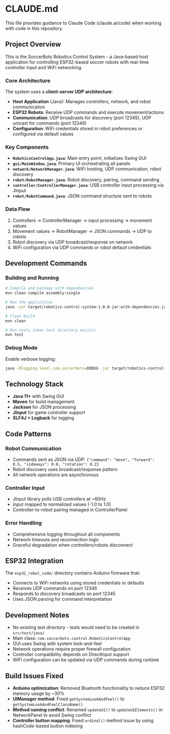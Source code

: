 # CLAUDE.md

This file provides guidance to Claude Code (claude.ai/code) when working with code in this repository.

## Project Overview

This is the SoccerBots Robotics Control System - a Java-based host application for controlling ESP32-based soccer robots with real-time controller input and WiFi networking.

### Core Architecture

The system uses a **client-server UDP architecture**:
- **Host Application** (Java): Manages controllers, network, and robot communication
- **ESP32 Robots**: Receive UDP commands and execute movement/actions
- **Communication**: UDP broadcasts for discovery (port 12345), UDP unicast for commands (port 12346)
- **Configuration**: WiFi credentials stored in robot preferences or configured via default values

### Key Components

- **`RoboticsControlApp.java`**: Main entry point, initializes Swing GUI
- **`gui/MainWindow.java`**: Primary UI orchestrating all panels
- **`network/NetworkManager.java`**: WiFi hosting, UDP communication, robot discovery
- **`robot/RobotManager.java`**: Robot discovery, pairing, command sending
- **`controller/ControllerManager.java`**: USB controller input processing via JInput
- **`robot/RobotCommand.java`**: JSON command structure sent to robots

### Data Flow

1. Controllers → ControllerManager → input processing → movement values
2. Movement values → RobotManager → JSON commands → UDP to robots
3. Robot discovery via UDP broadcast/response on network
4. WiFi configuration via UDP commands or robot default credentials

## Development Commands

### Building and Running
```bash
# Compile and package with dependencies
mvn clean compile assembly:single

# Run the application
java -jar target/robotics-control-system-1.0.0-jar-with-dependencies.jar

# Clean build
mvn clean

# Run tests (when test directory exists)
mvn test
```

### Debug Mode
Enable verbose logging:
```bash
java -Dlogging.level.com.soccerbots=DEBUG -jar target/robotics-control-system-1.0.0-jar-with-dependencies.jar
```

## Technology Stack

- **Java 11+** with Swing GUI
- **Maven** for build management
- **Jackson** for JSON processing
- **JInput** for game controller support
- **SLF4J + Logback** for logging

## Code Patterns

### Robot Communication
- Commands sent as JSON via UDP: `{"command": "move", "forward": 0.5, "sideways": 0.0, "rotation": 0.2}`
- Robot discovery uses broadcast/response pattern
- All network operations are asynchronous

### Controller Input
- JInput library polls USB controllers at ~60Hz
- Input mapped to normalized values (-1.0 to 1.0)
- Controller-to-robot pairing managed in ControllerPanel

### Error Handling
- Comprehensive logging throughout all components
- Network timeouts and reconnection logic
- Graceful degradation when controllers/robots disconnect

## ESP32 Integration

The `esp32_robot_code/` directory contains Arduino firmware that:
- Connects to WiFi networks using stored credentials or defaults
- Receives UDP commands on port 12346
- Responds to discovery broadcasts on port 12345
- Uses JSON parsing for command interpretation

## Development Notes

- No existing test directory - tests would need to be created in `src/test/java/`
- Main class: `com.soccerbots.control.RoboticsControlApp`
- GUI uses Swing with system look-and-feel
- Network operations require proper firewall configuration
- Controller compatibility depends on DirectInput support
- WiFi configuration can be updated via UDP commands during runtime

## Build Issues Fixed

- **Arduino optimization**: Removed Bluetooth functionality to reduce ESP32 memory usage by ~30%
- **UIManager method**: Fixed `getSystemLookAndFeel()` to `getSystemLookAndFeelClassName()`
- **Method naming conflict**: Renamed `updateUI()` to `updateUIElements()` in NetworkPanel to avoid Swing conflict
- **Controller button mapping**: Fixed `ordinal()` method issue by using hashCode-based button indexing